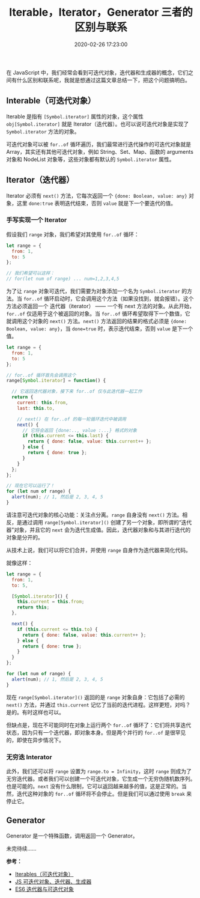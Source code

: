 ﻿---
title: Iterable，Iterator，Generator 三者的区别与联系
tags: [JavaScript]
categories: [基础知识]
date: 2020-02-26 17:23:00
---

在 JavaScript 中，我们经常会看到可迭代对象，迭代器和生成器的概念，它们之间有什么区别和联系呢，我就是想通过这篇文章总结一下，把这个问题搞明白。

<!-- more -->

## Interable（可迭代对象）

Iterable 是指有 `[Symbol.iterator]` 属性的对象，这个属性 `obj[Symbol.iterator]` 就是 Iterator（迭代器）。也可以说可迭代对象是实现了 `Symbol.iterator` 方法的对象。

可迭代对象可以被 `for..of` 循环遍历，我们最常进行迭代操作的可迭代对象就是 Array，其实还有其他可迭代对象，例如 String、Set、Map、函数的 arguments 对象和 NodeList 对象等，这些对象都有默认的 `Symbol.iterator` 属性。

## Iterator（迭代器）

Iterator 必须有 `next()` 方法，它每次返回一个 `{done: Boolean, value: any}` 对象，这里 `done:true` 表明迭代结束，否则 `value` 就是下一个要迭代的值。


### 手写实现一个 Iterator

假设我们 `range` 对象，我们希望对其使用 `for..of` 循环：

```js
let range = {
  from: 1,
  to: 5
};

// 我们希望可以这样：
// for(let num of range) ... num=1,2,3,4,5 
```

为了让 `range` 对象可迭代，我们需要为对象添加一个名为 `Symbol.iterator` 的方法。当 `for..of` 循环启动时，它会调用这个方法（如果没找到，就会报错）。这个方法必须返回一个 迭代器（iterator） —— 一个有 next 方法的对象。从此开始，`for..of` 仅适用于这个被返回的对象。当 `for..of` 循环希望取得下一个数值，它就调用这个对象的 `next()` 方法。`next()` 方法返回的结果的格式必须是 `{done: Boolean, value: any}`，当 `done=true` 时，表示迭代结束，否则 `value` 是下一个值。

```js
let range = {
  from: 1,
  to: 5
};

// for..of 循环首先会调用这个
range[Symbol.iterator] = function() {

  // 它返回迭代器对象，接下来 for..of 仅与此迭代器一起工作
  return {
    current: this.from,
    last: this.to,

    // next() 在 for..of 的每一轮循环迭代中被调用
    next() {
      // 它将会返回 {done:.., value :...} 格式的对象
      if (this.current <= this.last) {
        return { done: false, value: this.current++ };
      } else {
        return { done: true };
      }
    }
  };
};

// 现在它可以运行了！
for (let num of range) {
  alert(num); // 1, 然后是 2, 3, 4, 5
}
```

请注意可迭代对象的核心功能：关注点分离。`range` 自身没有 `next()` 方法。相反，是通过调用 `range[Symbol.iterator]()` 创建了另一个对象，即所谓的“迭代器”对象，并且它的 `next` 会为迭代生成值。因此，迭代器对象和与其进行迭代的对象是分开的。

从技术上说，我们可以将它们合并，并使用 `range` 自身作为迭代器来简化代码。

就像这样：

```js
let range = {
  from: 1,
  to: 5,

  [Symbol.iterator]() {
    this.current = this.from;
    return this;
  },

  next() {
    if (this.current <= this.to) {
      return { done: false, value: this.current++ };
    } else {
      return { done: true };
    }
  }
};

for (let num of range) {
  alert(num); // 1, 然后是 2, 3, 4, 5
}
```

现在 `range[Symbol.iterator]()` 返回的是 `range` 对象自身：它包括了必需的 `next()` 方法，并通过 `this.current` 记忆了当前的迭代进程。这样更短，对吗？是的。有时这样也可以。

但缺点是，现在不可能同时在对象上运行两个 `for..of` 循环了：它们将共享迭代状态，因为只有一个迭代器，即对象本身。但是两个并行的 `for..of` 是很罕见的，即使在异步情况下。


### 无穷迭 Interator

此外，我们还可以将 `range` 设置为 `range.to = Infinity`，这时 `range` 则成为了无穷迭代器。或者我们可以创建一个可迭代对象，它生成一个无穷伪随机数序列。也是可能的。`next` 没有什么限制，它可以返回越来越多的值，这是正常的。当然，迭代这种对象的 `for..of` 循环将不会停止。但是我们可以通过使用 `break` 来停止它。


## Generator

Generator 是一个特殊函数，调用返回一个 Generator。

未完待续……


**参考：**

- [Iterables（可迭代对象）](https://zh.javascript.info/iterable)
- [JS 可迭代对象、迭代器、生成器](https://github.com/coconilu/Blog/issues/73)
- [ES6 迭代器与可迭代对象](https://segmentfault.com/a/1190000016824284)
